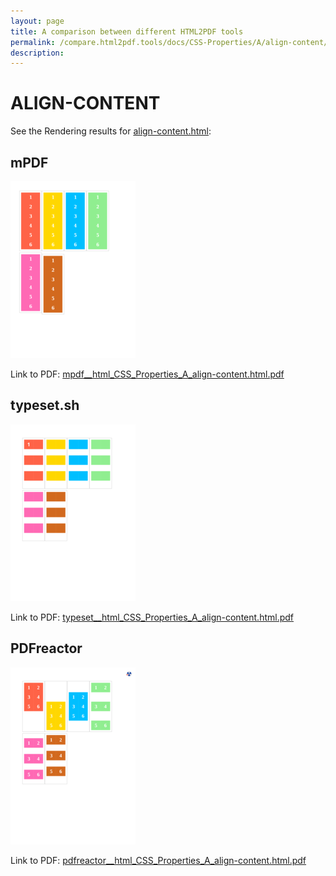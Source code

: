 ```yaml
---
layout: page
title: A comparison between different HTML2PDF tools
permalink: /compare.html2pdf.tools/docs/CSS-Properties/A/align-content/
description: 
---
```


# ALIGN-CONTENT

See the Rendering results for [align-content.html](/html/CSS%20Properties/A/align-content.html):

## mPDF
![](mpdf__html_CSS_Properties_A_align-content.html.png) 

Link to PDF: [mpdf__html_CSS_Properties_A_align-content.html.pdf](mpdf__html_CSS_Properties_A_align-content.html.pdf)

## typeset.sh
![](typeset__html_CSS_Properties_A_align-content.html.png) 

Link to PDF: [typeset__html_CSS_Properties_A_align-content.html.pdf](typeset__html_CSS_Properties_A_align-content.html.pdf)

## PDFreactor
![](pdfreactor__html_CSS_Properties_A_align-content.html.png) 

Link to PDF: [pdfreactor__html_CSS_Properties_A_align-content.html.pdf](pdfreactor__html_CSS_Properties_A_align-content.html.pdf)
